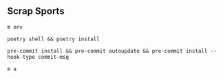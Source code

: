 ## Scrap Sports

```shell
m env
```

```shell
poetry shell && poetry install
```

```shell
pre-commit install && pre-commit autoupdate && pre-commit install --hook-type commit-msg
```

```shell
m a
```

